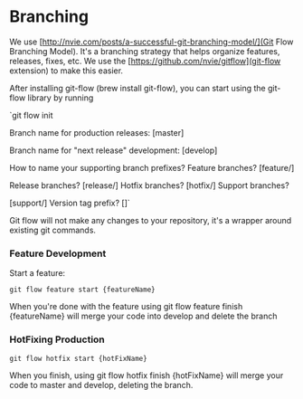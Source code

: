 # Branching

We use [http://nvie.com/posts/a-successful-git-branching-model/](Git Flow
Branching Model). It's a branching strategy that helps organize features,
releases, fixes, etc. We use the [https://github.com/nvie/gitflow](git-flow
extension) to make this easier.

After installing git-flow (brew install git-flow), you can start using the
git-flow library by running

`git flow init

Branch name for production releases: [master]

Branch name for "next release" development: [develop]

How to name your supporting branch prefixes? Feature branches? [feature/]

Release branches? [release/] Hotfix branches? [hotfix/] Support branches?

[support/] Version tag prefix? []`

Git flow will not make any changes to your repository, it's a wrapper around
existing git commands.

### Feature Development

Start a feature:

`git flow feature start {featureName}`

When you're done with the feature using git flow feature finish {featureName}
will merge your code into develop and delete the branch

### HotFixing Production

`git flow hotfix start {hotFixName}`

When you finish, using git flow hotfix finish {hotFixName} will merge your code
to master and develop, deleting the branch.
